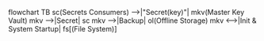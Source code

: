 flowchart TB
  sc(Secrets Consumers) -->|"Secret(key)"| mkv(Master Key Vault)
  mkv -->|Secret| sc
  mkv -->|Backup| ol(Offline Storage)
  mkv <-->|Init & System Startup| fs[(File System)]
